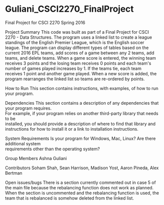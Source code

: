 # Guliani_CSCI2270_FinalProject
Final Project for CSCI 2270 Spring 2016

Project	Summary
This code was built as part of a Final Project for CSCI 2270 - Data Structures. The program uses a linked list to create a league standings of the English Premier League, which is the English soccer league. The program can display different types of tables based on the current 2016 EPL teams, add scores of a game between any 2 teams, add teams, and delete teams. When a game score is entered, the winning team receives 3 points and the losing team receives 0 points and each team's number of games played increases by 1. If the teams tie, each team receives 1 point and another game played. When a new score is added, the program rearranges the linked list so teams are re-ordered by points. 

How	to	Run
This	section	contains	instructions,	with	examples,	of	how	to	run	your	program.

Dependencies
This	section	contains	a	description	of	any	dependencies	that	your	program	requires.	
For	example,	if	your	program	relies	on	another	third-party	library	that	needs	to	be	
installed,	you	should	provide	a	description	of	where	to	find	that	library	and	
instructions	for	how	to	install	it	or	a	link	to	installation	instructions.

System	Requirements
Is	your	program	for	Windows,	Mac,	Linux?	Are	there	additional	system	
requirements	other	than	the	operating	system?

Group	Members
Ashna Guliani

Contributors
Soham Shah, Sean Harrison, Madison Yost, Aaron Pineda, Alex Bertman

Open issues/bugs
There is a section currently commented out in case 5 of the main file because the rebalancing function does not work as planned. When the section is uncommented and the rebalancing function is used, the team that is rebalanced is somehow deleted from the linked list. 
